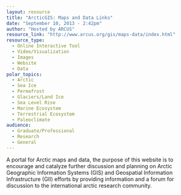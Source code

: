 ```yaml
---
layout: resource
title: "ArcticGIS: Maps and Data Links"
date: "September 10, 2013 - 2:42pm"
author: "Hosted by ARCUS"
resource_link: "http://www.arcus.org/gis/maps-data/index.html"
resource_type:
  - Online Interactive Tool
  - Video/Visualization
  - Images
  - Website
  - Data
polar_topics:
  - Arctic
  - Sea Ice
  - Permafrost
  - Glaciers/Land Ice
  - Sea Level Rise
  - Marine Ecosystem
  - Terrestrial Ecosystem
  - Paleoclimate
audience:
  - Graduate/Professional
  - Research
  - General
---
```


A portal for Arctic maps and data, the purpose of this website is to encourage and catalyze further discussion and planning on Arctic Geographic Information Systems (GIS) and Geospatial Information Infrastructure (GII) efforts by providing information and a forum for discussion to the international arctic research community.